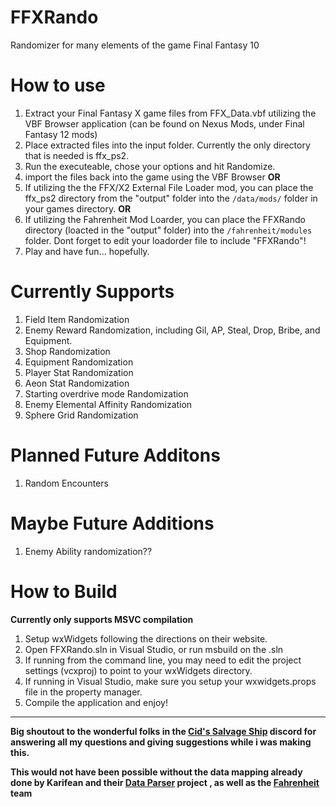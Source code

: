 # FFXRando
Randomizer for many elements of the game Final Fantasy 10

# How to use
1. Extract your Final Fantasy X game files from FFX_Data.vbf utilizing the VBF Browser application (can be found on Nexus Mods, under Final Fantasy 12 mods)
2. Place extracted files into the input folder. Currently the only directory that is needed is ffx_ps2.
3. Run the executeable, chose your options and hit Randomize.
4. import the files back into the game using the VBF Browser **OR**
5. If utilizing the the FFX/X2 External File Loader mod, you can place the ffx_ps2 directory from the "output" folder into the `/data/mods/` folder in your games directory. **OR**
6. If utilizing the Fahrenheit Mod Loarder, you can place the FFXRando directory (loacted in the "output" folder) into the `/fahrenheit/modules` folder. Dont forget to edit your loadorder file to include "FFXRando"!
7. Play and have fun... hopefully.

# Currently Supports
1. Field Item Randomization
2. Enemy Reward Randomization, including Gil, AP, Steal, Drop, Bribe, and Equipment.
3. Shop Randomization
4. Equipment Randomization
5. Player Stat Randomization
6. Aeon Stat Randomization
7. Starting overdrive mode Randomization
8. Enemy Elemental Affinity Randomization
9. Sphere Grid Randomization

# Planned Future Additons
1. Random Encounters

# Maybe Future Additions
1. Enemy Ability randomization??

# How to Build
**Currently only supports MSVC compilation**
1. Setup wxWidgets following the directions on their website.
2. Open FFXRando.sln in Visual Studio, or run msbuild on the .sln
3. If running from the command line, you may need to edit the project settings (vcxproj) to point to your wxWidgets directory.
4. If running in Visual Studio, make sure you setup your wxwidgets.props file in the property manager.
5. Compile the application and enjoy!

____
**Big shoutout to the wonderful folks in the [Cid's Salvage Ship](https://discord.gg/vEu5wkjXGv) discord for answering all my questions and giving suggestions while i was making this.**

**This would not have been possible without the data mapping already done by Karifean and their [Data Parser](https://github.com/Karifean/FFXDataParser) project , as well as the [Fahrenheit](https://github.com/peppy-enterprises/fahrenheit) team**
